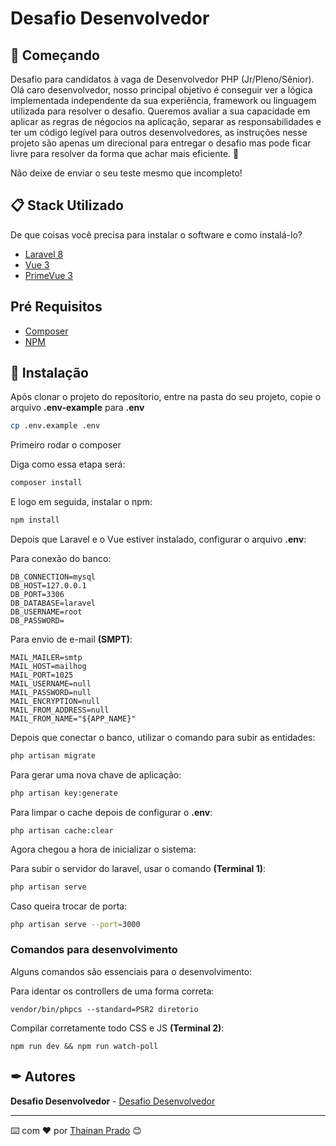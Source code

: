 # Desafio Desenvolvedor

## 🚀 Começando

Desafio para candidatos à vaga de Desenvolvedor PHP (Jr/Pleno/Sênior).
Olá caro desenvolvedor, nosso principal objetivo é conseguir ver a lógica implementada independente da sua experiência, framework ou linguagem utilizada para resolver o desafio. Queremos avaliar a sua capacidade em aplicar as regras de négocios na aplicação, separar as responsabilidades e ter um código legível para outros desenvolvedores, as instruções nesse projeto são apenas um direcional para entregar o desafio mas pode ficar livre para resolver da forma que achar mais eficiente. 🚀

Não deixe de enviar o seu teste mesmo que incompleto!

## 📋 Stack Utilizado

De que coisas você precisa para instalar o software e como instalá-lo?

* [Laravel 8](https://laravel.com/docs/8.x)
* [Vue 3](https://v3.vuejs.org/)
* [PrimeVue 3](https://www.primefaces.org/primevue/showcase/#/setup)

## Pré Requisitos

* [Composer](https://getcomposer.org/)
* [NPM](https://www.npmjs.com/)

## 🔧 Instalação

Após clonar o projeto do reposítorio, entre na pasta do seu projeto, copie o arquivo **.env-example** para **.env**

```sh
cp .env.example .env
```

Primeiro rodar o composer

Diga como essa etapa será:

```sh
composer install
```

E logo em seguida, instalar o npm:

```sh
npm install
```

Depois que Laravel e o Vue estiver instalado, configurar o arquivo **.env**:

Para conexão do banco:

````
DB_CONNECTION=mysql
DB_HOST=127.0.0.1
DB_PORT=3306
DB_DATABASE=laravel
DB_USERNAME=root
DB_PASSWORD=
````

Para envio de e-mail **(SMPT)**: 
````
MAIL_MAILER=smtp
MAIL_HOST=mailhog
MAIL_PORT=1025
MAIL_USERNAME=null
MAIL_PASSWORD=null
MAIL_ENCRYPTION=null
MAIL_FROM_ADDRESS=null
MAIL_FROM_NAME="${APP_NAME}"
````

Depois que conectar o banco, utilizar o comando para subir as entidades:
````sh
php artisan migrate
````

Para gerar uma nova chave de aplicação: 
````sh
php artisan key:generate
````

Para limpar o cache depois de configurar o **.env**:
```
php artisan cache:clear
```

Agora chegou a hora de inicializar o sistema:

Para subir o servidor do laravel, usar o comando **(Terminal 1)**:
```sh
php artisan serve
```
Caso queira trocar de porta: 
````sh
php artisan serve --port=3000
````

### Comandos para desenvolvimento

Alguns comandos são essenciais para o desenvolvimento:

Para identar os controllers de uma forma correta:
```ssh
vendor/bin/phpcs --standard=PSR2 diretorio
```

Compilar corretamente todo CSS e JS **(Terminal 2)**:
```
npm run dev && npm run watch-poll
```

## ✒ Autores

**Desafio Desenvolvedor** - [Desafio Desenvolvedor](https://github.com/thainan76/desafio-desenvolvedor)

---
⌨️ com ❤️ por [Thainan Prado](https://github.com/thainan76) 😊
